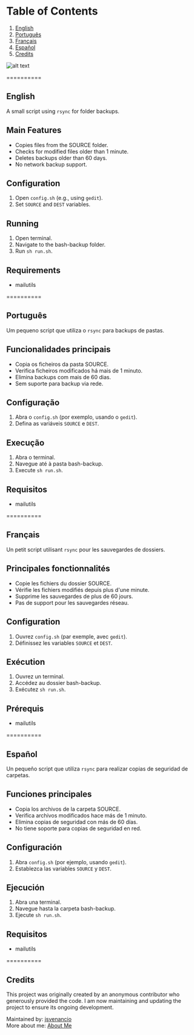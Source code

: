 # Table of Contents

1. [English](#english)
2. [Português](#português)
3. [Français](#français)
4. [Español](#español)
5. [Credits](#Credits)

![alt text](./A-professional-and-realistic-image.PNG "A professional and realistic image")

==========

## English

A small script using `rsync` for folder backups.

## Main Features
- Copies files from the SOURCE folder.
- Checks for modified files older than 1 minute.
- Deletes backups older than 60 days.
- No network backup support.

## Configuration
1. Open `config.sh` (e.g., using `gedit`).
2. Set `SOURCE` and `DEST` variables.

## Running
1. Open terminal.
2. Navigate to the bash-backup folder.
3. Run `sh run.sh`.

## Requirements
- mailutils

==========

## Português

Um pequeno script que utiliza o `rsync` para backups de pastas.

## Funcionalidades principais
- Copia os ficheiros da pasta SOURCE.
- Verifica ficheiros modificados há mais de 1 minuto.
- Elimina backups com mais de 60 dias.
- Sem suporte para backup via rede.

## Configuração
1. Abra o `config.sh` (por exemplo, usando o `gedit`).
2. Defina as variáveis `SOURCE` e `DEST`.

## Execução
1. Abra o terminal.
2. Navegue até à pasta bash-backup.
3. Execute `sh run.sh`.

## Requisitos
- mailutils

==========

## Français

Un petit script utilisant `rsync` pour les sauvegardes de dossiers.

## Principales fonctionnalités
- Copie les fichiers du dossier SOURCE.
- Vérifie les fichiers modifiés depuis plus d'une minute.
- Supprime les sauvegardes de plus de 60 jours.
- Pas de support pour les sauvegardes réseau.

## Configuration
1. Ouvrez `config.sh` (par exemple, avec `gedit`).
2. Définissez les variables `SOURCE` et `DEST`.

## Exécution
1. Ouvrez un terminal.
2. Accédez au dossier bash-backup.
3. Exécutez `sh run.sh`.

## Prérequis
- mailutils

==========

## Español

Un pequeño script que utiliza `rsync` para realizar copias de seguridad de carpetas.

## Funciones principales
- Copia los archivos de la carpeta SOURCE.
- Verifica archivos modificados hace más de 1 minuto.
- Elimina copias de seguridad con más de 60 días.
- No tiene soporte para copias de seguridad en red.

## Configuración
1. Abra `config.sh` (por ejemplo, usando `gedit`).
2. Establezca las variables `SOURCE` y `DEST`.

## Ejecución
1. Abra una terminal.
2. Navegue hasta la carpeta bash-backup.
3. Ejecute `sh run.sh`.

## Requisitos
- mailutils

==========

## Credits

This project was originally created by an anonymous contributor who generously provided the code. I am now maintaining and updating the project to ensure its ongoing development.

Maintained by: [jsvenancio](https://linktr.ee/jsvenancio)  
More about me: [About Me](https://about.me/jsvenancio)
